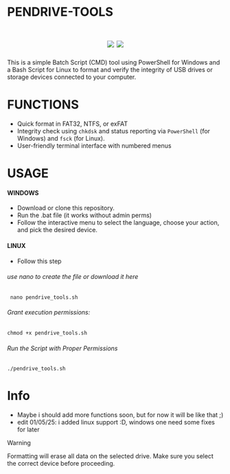 # PENDRIVE-TOOLS

 <!DOCTYPE html>
<html lang="en">
<head>
    <meta charset="UTF-8">
    <meta name="viewport" content="width=device-width, initial-scale=1.0">
</head>
<body>
    <h1 align="center">
        <img src="https://i.ibb.co/DgtTzwmC/Screenshot-2.png"/>
        <img src="https://i.ibb.co/nsFR4T4h/Captura-de-tela-de-2025-05-01-19-46-50.png"/>
    </h1>


 
 This is a simple Batch Script (CMD) tool using PowerShell for Windows and a Bash Script for Linux to format and verify the integrity of USB drives or storage devices connected to your computer.


 # FUNCTIONS
- Quick format in FAT32, NTFS, or exFAT
- Integrity check using `chkdsk` and status reporting via `PowerShell` (for Windows) and `fsck` (for Linux).
- User-friendly terminal interface with numbered menus
# USAGE
#### WINDOWS

- Download or clone this repository.
- Run the .bat file (it works without admin perms)
- Follow the interactive menu to select the language, choose your action, and pick the desired device.

#### LINUX
- Follow this step 
###### use nano to create the file or download it here
```
 nano pendrive_tools.sh
```
###### Grant execution permissions:
```
chmod +x pendrive_tools.sh
```
###### Run the Script with Proper Permissions
```
./pendrive_tools.sh
```
# Info
- Maybe i should add more functions soon, but for now it will be like that ;)
- edit 01/05/25: i added linux support :D, windows one need some fixes for later


>[!WARNING]
>Formatting will erase all data on the selected drive.
>Make sure you select the correct device before proceeding.
